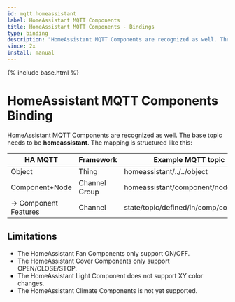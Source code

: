 ```yaml
---
id: mqtt.homeassistant
label: HomeAssistant MQTT Components
title: HomeAssistant MQTT Components - Bindings
type: binding
description: "HomeAssistant MQTT Components are recognized as well. The base topic needs to be **homeassistant**."
since: 2x
install: manual
---
```


<!-- Attention authors: Do not edit directly. Please add your changes to the appropriate source repository -->

{% include base.html %}

# HomeAssistant MQTT Components Binding

HomeAssistant MQTT Components are recognized as well. The base topic needs to be **homeassistant**. 
The mapping is structured like this:


| HA MQTT               | Framework     | Example MQTT topic                 |
|-----------------------|---------------|------------------------------------|
| Object                | Thing         | homeassistant/../../object         |
| Component+Node        | Channel Group | homeassistant/component/node/object|
| -> Component Features | Channel       | state/topic/defined/in/comp/config |

## Limitations

* The HomeAssistant Fan Components only support ON/OFF.
* The HomeAssistant Cover Components only support OPEN/CLOSE/STOP.
* The HomeAssistant Light Component does not support XY color changes.
* The HomeAssistant Climate Components is not yet supported.
